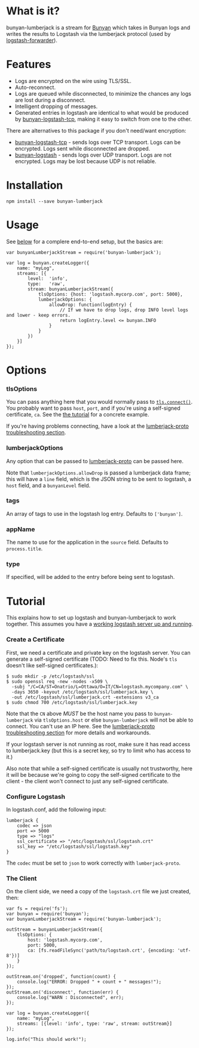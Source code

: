 What is it?
===========

bunyan-lumberjack is a stream for [Bunyan](https://github.com/trentm/node-bunyan) which takes in
Bunyan logs and writes the results to Logstash via the lumberjack protocol (used by
[logstash-forwarder](https://github.com/elasticsearch/logstash-forwarder)).

Features
========

* Logs are encrypted on the wire using TLS/SSL.
* Auto-reconnect.
* Logs are queued while disconnected, to minimize the chances any logs are lost during a disconnect.
* Intelligent dropping of messages.
* Generated entries in logstash are identical to what would be produced by
  [bunyan-logstash-tcp](https://github.com/chris-rock/bunyan-logstash-tcp), making it easy to
  switch from one to the other.

There are alternatives to this package if you don't need/want encryption:

* [bunyan-logstash-tcp](https://github.com/chris-rock/bunyan-logstash-tcp) - sends logs over TCP transport.
  Logs can be encrypted.  Logs sent while disconnected are dropped.
* [bunyan-logstash](https://github.com/sheknows/bunyan-logstash) - sends logs over UDP transport.
  Logs are not encrypted.  Logs may be lost because UDP is not reliable.

Installation
============

    npm install --save bunyan-lumberjack

Usage
=====

See [below](#tutorial) for a
complere end-to-end setup, but the basics are:

    var bunyanLumberjackStream = require('bunyan-lumberjack');

    var log = bunyan.createLogger({
        name: "myLog",
        streams: [{
            level:  'info',
            type:   'raw',
            stream: bunyanLumberjackStream({
                tlsOptions: {host: 'logstash.mycorp.com', port: 5000},
                lumberjackOptions: {
                    allowDrop: function(logEntry) {
                        // If we have to drop logs, drop INFO level logs and lower - keep errors.
                        return logEntry.level <= bunyan.INFO
                    }
                }
            })
        }]
    });

Options
=======

### tlsOptions

You can pass anything here that you would normally pass to
[`tls.connect()`](http://nodejs.org/api/tls.html#tls_tls_connect_options_callback).  You probably
want to pass `host`, `port`, and if you're using a self-signed certificate, `ca`.  See the
[the tutorial](#tutorial) for a
concrete example.

If you're having problems connecting, have a look at the
[lumberjack-proto troubleshooting section](https://github.com/benbria/node-lumberjack-protocol/blob/master/README.md#troubleshooting).

### lumberjackOptions

Any option that can be passed to [lumberjack-proto](https://github.com/benbria/node-lumberjack-proto)
can be passed here.

Note that `lumberjackOptions.allowDrop` is passed a lumberjack data frame; this will have a
`line` field, which is the JSON string to be sent to logstash, a `host` field, and a `bunyanLevel` field.

### tags

An array of tags to use in the logstash log entry.  Defaults to `['bunyan']`.

### appName

The name to use for the application in the `source` field.  Defaults to `process.title`.

### type

If specified, will be added to the entry before being sent to logstash.

Tutorial
========

This explains how to set up logstash and bunyan-lumberjack to work together.  This assumes you have
a [working logstash server up and running](http://www.thedreaming.org/2014/11/21/docker-logstash/).

### Create a Certificate

First, we need a certificate and private key on the logstash server.  You can generate a self-signed
certificate (TODO: Need to fix this.  Node's `tls` doesn't like self-signed certificates.):

    $ sudo mkdir -p /etc/logstash/ssl
    $ sudo openssl req -new -nodes -x509 \
      -subj "/C=CA/ST=Onatrio/L=Ottawa/O=IT/CN=logstash.mycompany.com" \
      -days 3650 -keyout /etc/logstash/ssl/lumberjack.key \
      -out /etc/logstash/ssl/lumberjack.crt -extensions v3_ca
    $ sudo chmod 700 /etc/logstash/ssl/lumberjack.key

Note that the `CN` above *MUST* be the host name you pass to `bunyan-lumberjack` via
`tlsOptions.host` or else `bunyan-lumberjack` will not be able to connect.  You can't use an IP
here.  See the
[lumberjack-proto troubleshooting section](https://github.com/benbria/node-lumberjack-proto/blob/master/README.md#troubleshooting)
for more details and workarounds.

If your logstash server is not running as root, make sure it has read access to lumberjack.key
(but this is a secret key, so try to limit who has access to it.)

Also note that while a self-signed certificate is usually not trustworthy, here it will be because
we're going to copy the self-signed certificate to the client - the client won't connect to just
any self-signed certificate.

### Configure Logstash

In logstash.conf, add the following input:

    lumberjack {
        codec => json
        port => 5000
        type => "logs"
        ssl_certificate => "/etc/logstash/ssl/logstash.crt"
        ssl_key => "/etc/logstash/ssl/logstash.key"
    }

The `codec` must be set to `json` to work correctly with `lumberjack-proto`.

### The Client

On the client side, we need a copy of the `logstash.crt` file we just created, then:


    var fs = require('fs');
    var bunyan = require('bunyan');
    var bunyanLumberjackStream = require('bunyan-lumberjack');

    outStream = bunyanLumberjackStream({
        tlsOptions: {
            host: 'logstash.mycorp.com',
            port: 5000,
            ca: [fs.readFileSync('path/to/logstash.crt', {encoding: 'utf-8'})]
        }
    });

    outStream.on('dropped', function(count) {
        console.log("ERROR: Dropped " + count + " messages!");
    });
    outStream.on('disconnect', function(err) {
        console.log("WARN : Disconnected", err);
    });

    var log = bunyan.createLogger({
        name: "myLog",
        streams: [{level: 'info', type: 'raw', stream: outStream}]
    });

    log.info("This should work!");


